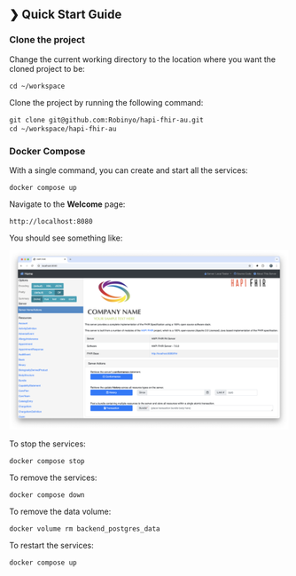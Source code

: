 ## ❯ Quick Start Guide

### Clone the project

Change the current working directory to the location where you want the cloned project to be:

```
cd ~/workspace
```

Clone the project by running the following command:

```
git clone git@github.com:Robinyo/hapi-fhir-au.git
cd ~/workspace/hapi-fhir-au
``` 

### Docker Compose

With a single command, you can create and start all the services:

```
docker compose up
```

Navigate to the **Welcome** page: 

```
http://localhost:8080
```

You should see something like:

<p align="center">
  <img src="./welcome.png" alt="Welcome page"/>
</p>

To stop the services:

```
docker compose stop
```

To remove the services:

```
docker compose down
```

To remove the data volume:

```
docker volume rm backend_postgres_data
```

To restart the services:

```
docker compose up
```

